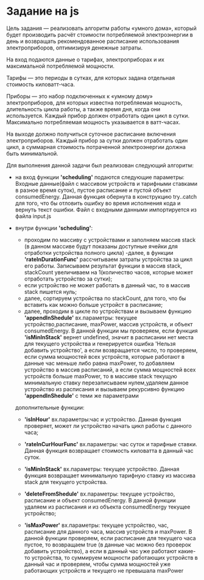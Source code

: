 # Задание на js

Цель задания — реализовать алгоритм работы «умного дома», который будет производить расчёт стоимости потребляемой электроэнергии в день и возвращать рекомендованное расписание использования электроприборов, оптимизируя денежные затраты.

На вход подаются данные о тарифах, электроприборах и их максимальной потребляемой мощности.

Тарифы — это периоды в сутках, для которых задана отдельная стоимость киловатт-часа.

Приборы — это набор подключенных к «умному дому» электроприборов, для которых известна потребляемая мощность, длительность цикла работы, а также время дня, когда они используется. Каждый прибор должен отработать один цикл в сутки. Максимально потребляемая мощность указывается в ватт-часах.

На выходе должно получиться суточное расписание включения электроприборов. Каждый прибор за сутки должен отработать один цикл, а суммарная стоимость потраченной электроэнергии должна быть минимальной.

Для выполнения данной задачи был реализован следующий алгоритм:

- на вход функции **'scheduling'** подаются следующие параметры: Входные данные(файл с массивом устройств и тарифными ставками в разное время суток), пустое расписание и пустой объект consumedEnergy. Данная функция обернута в конструкцию try..catch для того, что бы отловить ошибку во время исполнения кода и вернуть текст ошибки. Файл с входными данными импортируется из файла input.js

- внутри функции **'scheduling'**:

  - проходим по массиву с устройствами и заполняем массив stack (в данном массиве будут показаны доступные ячейки для отработки устройства полного цикла) 
  -далее, в функции **'rateInDurationFunc'** рассчитываем затраты устройства за цикл его работы. Записываем результат функции в массив stack, stackCount увеличиваем на 1(количество часов, которые может отработать устройство за сутки);
  - если устройство не может работать в данный час, то в массив stack пишется нуль;
  - далее, сортируем устройства по stackCount, для того, что бы вставить как можно больше устройст в расписание;
  - далее, проходим в цикле по устройствам и вызываем функцию **'appendInShedule'** вх.параметры: текущее устройство,расписание, maxPower, массив устройств, и объект consumedEnergy. В данной функции мы проверяем, если функция **'isMinInStack'** вернет undefined, значит в расписании нет места для текущего устройства и генерируется ошибка 'Нельзя добавить устройство', а если возвращается число, то проверяем, если сумма мощностей всех устройств, которые работают в данные час меньше либо равна maxPower, то добавляем устройство в массив расписаний, а если сумма мощностей всех устройств больше maxPower, то в массиве stack текущую минимальную ставку перезаписываем нулем,удаляем данное устройство из расписания и вызываем рекурсивно функцию **'appendInShedule'** с теми же параметрами
  
  
  дополнительные функции:
  
  - **'isInHour'** вх.параметры:час и устройство. Данная функция проверяет, может ли устройство начать цикл работы с данного часа;
  
  - **'rateInCurHourFunc'** вх.параметры: час суток и тарифные ставки. Данная функция возвращает стоимость киловатта в данный час суток.
  
  - **'isMinInStack'** вх.параметры: текущее устройство. Данная функция возвращает минимальную тарифную ставку из массива stack для текущего устройства.
  
  - **'deleteFromShedule'** вх.параметры: текущее устройство, расписание и объект consumedEnergy. В данной функции удаляем из расписания и из  объекта consumedEnergy текущее устройство;
  
  - **'isMaxPower'** вх.параметры: текущее устройство, час, расписание для данного часа, массив устройств и maxPower. В данной функции проверяем, если расписание для текущего часа пустое, то возвращаем true (в данные час можно без проверок добавить устройство), а если в данный час уже работают какие-то устройства, то суммируем мощности работающих устройств в данный час и проверяем, чтобы сумма мощностей уже работающих устройств и текущего не превышала maxPower
  
